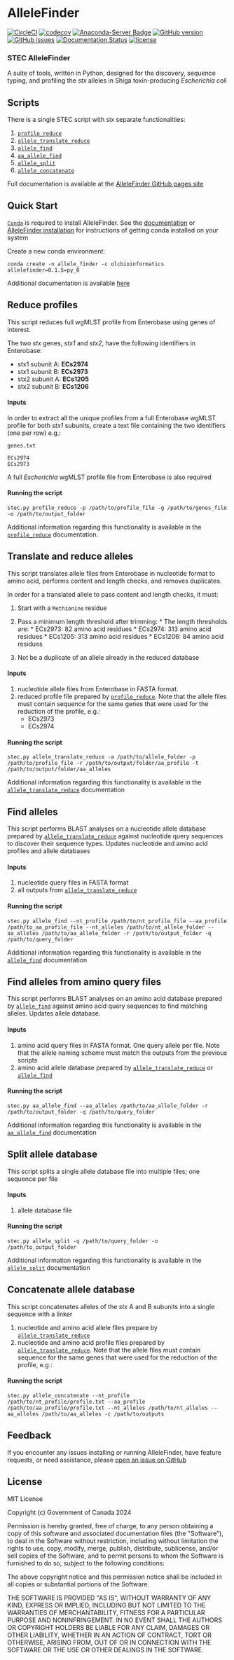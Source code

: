 # AlleleFinder

[![CircleCI](https://circleci.com/gh/OLC-Bioinformatics/AlleleFinder/tree/main.svg?style=shield)](https://circleci.com/gh/OLC-LOC-Bioinformatics/AlleleFinder/tree/main)
[![codecov](https://codecov.io/gh/OLC-Bioinformatics/AlleleFinder/branch/main/graph/badge.svg?token=Z6SSEJV9GU)](https://codecov.io/gh/OLC-Bioinformatics/AlleleFinder)
[![Anaconda-Server Badge](https://img.shields.io/badge/install%20with-conda-brightgreen)](https://anaconda.org/olcbioinformatics/allelefinder)
[![GitHub version](https://badge.fury.io/gh/olc-bioinformatics%2Fallelefinder.svg)](https://badge.fury.io/gh/olc-bioinformatics%2Fallelefinder)
[![GitHub issues](https://img.shields.io/github/issues/OLC-Bioinformatics/AlleleFinder)](https://github.com/OLC-LOC-Bioinformatics/AlleleFinder/issues)
[![Documentation Status](https://readthedocs.org/projects/pip/badge/?version=stable)](https://OLC-Bioinformatics.github.io/AlleleFinder/?badge=stable)
[![license](https://img.shields.io/badge/license-MIT-brightgreen)](https://github.com/OLC-Bioinformatics/AlleleFinder/blob/main/LICENSE)



### STEC AlleleFinder

A suite of tools, written in Python, designed for the discovery, sequence typing, and profiling the _stx_ alleles in Shiga toxin-producing _Escherichia coli_  

## Scripts

There is a single STEC script with six separate functionalities:

1. [`profile_reduce`](https://olc-bioinformatics.github.io/AlleleFinder/profile_reduce)
2. [`allele_translate_reduce`](https://olc-bioinformatics.github.io/AlleleFinder/allele_translate_reduce)
3. [`allele_find`](https://olc-bioinformatics.github.io/AlleleFinder/allele_find)
4. [`aa_allele_find`](https://olc-bioinformatics.github.io/AlleleFinder/aa_allele_find)
5. [`allele_split`](https://olc-bioinformatics.github.io/AlleleFinder/allele_split)
6. [`allele_concatenate`](https://olc-bioinformatics.github.io/AlleleFinder/allele_concatenate)


Full documentation is available at the [AlleleFinder GitHub pages site](https://olc-bioinformatics.github.io/AlleleFinder/)

## Quick Start

[`Conda`](https://docs.conda.io/en/latest/) is required to install AlleleFinder. See the [documentation](http://bioconda.github.io/) or [AlleleFinder installation](https://olc-bioinformatics.github.io/AlleleFinder/install/) for instructions of getting conda installed on your system


Create a new conda environment:

```
conda create -n allele_finder -c olcbioinformatics allelefinder=0.1.5=py_0
```

Additional documentation is available [here](https://olc-bioinformatics.github.io/AlleleFinder/installation)


## Reduce profiles

This script reduces full wgMLST profile from Enterobase using genes of interest. 

The two _stx_ genes, _stx1_ and _stx2_, have the following identifiers in Enterobase:

* stx1 subunit A: **ECs2974**
* stx1 subunit B: **ECs2973**
* stx2 subunit A: **ECs1205** 
* stx2 subunit B: **ECs1206**


#### Inputs
In order to extract all the unique profiles from a full Enterobase wgMLST profile for both _stx1_ subunits, create a text
file containing the two identifiers (one per row) e.g.:

`genes.txt`

```
ECs2974
ECs2973
```

A full _Escherichia_  wgMLST profile file from Enterobase is also required

#### Running the script

```
stec.py profile_reduce -p /path/to/profile_file -g /path/to/genes_file -o /path/to/output_folder
```

Additional information regarding this functionality is available in the [`profile_reduce`](https://olc-bioinformatics.github.io/AlleleFinder/profile_reduce) documentation.


## Translate and reduce alleles

This script translates allele files from Enterobase in nucleotide format to amino acid, performs content and length checks, and removes duplicates.

In order for a translated allele to pass content and length checks, it must:

1. Start with a `Methionine` residue
2. Pass a minimum length threshold after trimming:
       * The length thresholds are:
         * ECs2973: 82 amino acid residues
         * ECs2974: 313 amino acid residues
         * ECs1205: 313 amino acid residues
         * ECs1206: 84 amino acid residues

3. Not be a duplicate of an allele already in the reduced database

#### Inputs

1. nucleotide allele files from Enterobase in FASTA format. 
2. reduced profile file prepared by [`profile_reduce`](https://olc-bioinformatics.github.io/AlleleFinder/profile_reduce). Note that the allele files must contain sequence for the same genes that were used for the reduction of the profile, e.g.:
    * ECs2973
    * ECs2974

#### Running the script

```
stec.py allele_translate_reduce -a /path/to/allele_folder -p /path/to/profile_file -r /path/to/output/folder/aa_profile -t /path/to/output/folder/aa_alleles
```

Additional information regarding this functionality is available in the [`allele_translate_reduce`](https://olc-bioinformatics.github.io/AlleleFinder/allele_translate_reduce) documentation


## Find alleles

This script performs BLAST analyses on a nucleotide allele database prepared by [`allele_translate_reduce`](https://olc-bioinformatics.github.io/AlleleFinder/allele_translate_reduce) against nucleotide query sequences to discover their sequence types. Updates nucleotide and amino acid profiles and allele databases

#### Inputs

1. nucleotide query files in FASTA format
2. all outputs from [`allele_translate_reduce`](https://olc-bioinformatics.github.io/AlleleFinder/allele_translate_reduce)

#### Running the script

```
stec.py allele_find --nt_profile /path/to/nt_profile_file --aa_profile /path/to_aa_profile_file --nt_alleles /path/to/nt_allele_folder --aa_alleles /path/to/aa_allele_folder -r /path/to/output_folder -q /path/to/query_folder
```

Additional information regarding this functionality is available in the [`allele_find`](https://olc-bioinformatics.github.io/AlleleFinder/allele_find) documentation


## Find alleles from amino query files

This script performs BLAST analyses on an amino acid database prepared by [`allele_find`](https://olc-bioinformatics.github.io/AlleleFinder/allele_find) against amino acid query sequences to find matching alleles. Updates allele database.

#### Inputs

1. amino acid query files in FASTA format. One query allele per file. Note that the allele naming scheme must match the outputs from the previous scripts
2. amino acid allele database prepared by [`allele_translate_reduce`](https://olc-bioinformatics.github.io/AlleleFinder/allele_translate_reduce) or [`allele_find`](https://olc-bioinformatics.github.io/AlleleFinder/allele_find)

#### Running the script

```
stec.py aa_allele_find --aa_alleles /path/to/aa_allele_folder -r /path/to/output_folder -q /path/to/query_folder
```

Additional information regarding this functionality is available in the [`aa_allele_find`](https://olc-bioinformatics.github.io/AlleleFinder/aa_allele_find) documentation


## Split allele database

This script splits a single allele database file into multiple files; one sequence per file

#### Inputs

1. allele database file

#### Running the script

```
stec.py allele_split -q /path/to/query_folder -o /path/to_output_folder
```

Additional information regarding this functionality is available in the [`allele_split`](https://olc-bioinformatics.github.io/AlleleFinder/allele_split) documentation


## Concatenate allele database

This script concatenates alleles of the _stx_ A and B subunits into a single sequence with a linker

1. nucleotide and amino acid allele files prepare by [`allele_translate_reduce`](https://olc-bioinformatics.github.io/AlleleFinder/allele_translate_reduce)
2. nucleotide and amino acid profile files prepared by [`allele_translate_reduce`](https://olc-bioinformatics.github.io/AlleleFinder/allele_translate_reduce). Note that the allele files must contain sequence for the same genes that were used for the reduction of the profile, e.g.:

#### Running the script

```
stec.py allele_concatenate --nt_profile /path/to/nt_profile/profile.txt --aa_profile /path/to/aa_profile/profile.txt --nt_alleles /path/to/nt_alleles --aa_alleles /path/to/aa_alleles -c /path/to/outputs
```

## Feedback

If you encounter any issues installing or running AlleleFinder, have feature requests, or need assistance, please [open an issue on GitHub](https://github.com/OLC-Bioinformatics/AlleleFinder/issues/new/choose)


## License

MIT License

Copyright (c) Government of Canada 2024

Permission is hereby granted, free of charge, to any person obtaining a copy of this software and associated documentation files (the "Software"), to deal in the Software without restriction, including without limitation the rights to use, copy, modify, merge, publish, distribute, sublicense, and/or sell copies of the Software, and to permit persons to whom the Software is furnished to do so, subject to the following conditions: 

The above copyright notice and this permission notice shall be included in all copies or substantial portions of the Software.

THE SOFTWARE IS PROVIDED "AS IS", WITHOUT WARRANTY OF ANY KIND, EXPRESS OR IMPLIED, INCLUDING BUT NOT LIMITED TO THE WARRANTIES OF MERCHANTABILITY, FITNESS FOR A PARTICULAR PURPOSE AND NONINFRINGEMENT. IN NO EVENT SHALL THE AUTHORS OR COPYRIGHT HOLDERS BE LIABLE FOR ANY CLAIM, DAMAGES OR OTHER LIABILITY, WHETHER IN AN ACTION OF CONTRACT, TORT OR OTHERWISE, ARISING FROM, OUT OF OR IN CONNECTION WITH THE SOFTWARE OR THE USE OR OTHER DEALINGS IN THE SOFTWARE.
